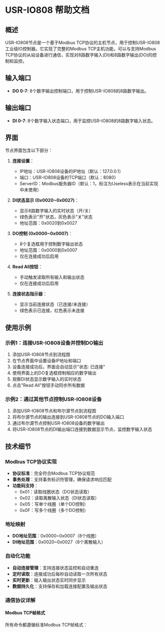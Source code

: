 # USR-IO808 帮助文档

## 概述

USR-IO808节点是一个基于Modbus TCP协议的主机节点，用于控制USR-IO808工业级IO控制器。它实现了完整的Modbus TCP主机功能，可以与支持Modbus TCP协议的从站设备进行通信，实现对8路数字输入(DI)和8路数字输出(DO)的控制和监控。

## 输入端口

- **DO 0-7**: 8个数字输出控制端口，用于控制USR-IO808的8路数字输出。

## 输出端口

- **DI 0-7**: 8个数字输入状态端口，用于监控USR-IO808的8路数字输入状态。

## 界面

节点界面包含以下部分：

1. **连接设置**：
   - IP地址：USR-IO808设备的IP地址（默认：127.0.0.1）
   - 端口：USR-IO808设备的TCP端口（默认：8080）
   - ServerID：Modbus服务器ID（默认：1，标注为Useless表示在当前实现中未使用）

2. **DI状态显示 (0x0020~0x0027)**：
   - 显示8路数字输入的实时状态（开/关）
   - 绿色表示"开"状态，灰色表示"关"状态
   - 地址范围：0x0020到0x0027

3. **DO控制 (0x0000~0x0007)**：
   - 8个复选框用于控制数字输出状态
   - 地址范围：0x0000到0x0007
   - 仅在连接成功后启用

4. **Read All按钮**：
   - 手动触发读取所有输入和输出状态
   - 仅在连接成功后启用

5. **连接状态指示器**：
   - 显示当前连接状态（已连接/未连接）
   - 绿色表示已连接，红色表示未连接

## 使用示例

### 示例1：连接USR-IO808设备并控制DO输出

1. 添加USR-IO808节点到流程图
2. 在节点界面中设置设备IP地址和端口
3. 设备连接成功后，界面会自动显示"状态: 已连接"
4. 使用界面上的DO复选框控制相应的数字输出
5. 观察DI状态显示数字输入的实时状态
6. 点击"Read All"按钮手动同步所有数据

### 示例2：通过其他节点控制USR-IO808设备

1. 添加USR-IO808节点和布尔源节点到流程图
2. 将布尔源节点的输出连接到USR-IO808节点的DO输入端口
3. 通过布尔源节点控制USR-IO808设备的数字输出
4. 将USR-IO808节点的DI输出端口连接到数据显示节点，监控数字输入状态

## 技术细节

### Modbus TCP协议实现

- **协议标准**：完全符合Modbus TCP协议规范
- **事务处理**：支持事务标识符管理，确保请求响应匹配
- **功能码支持**：
  - 0x01：读取线圈状态（DO状态读取）
  - 0x02：读取离散输入状态（DI状态读取）
  - 0x05：写单个线圈（单个DO控制）
  - 0x0F：写多个线圈（多个DO控制）

### 地址映射

- **DO地址范围**：0x0000~0x0007（8个线圈）
- **DI地址范围**：0x0020~0x0027（8个离散输入）

### 自动化功能

- **自动连接管理**：支持连接状态监控和自动重连
- **定时读取**：连接成功后每秒自动读取一次所有状态
- **实时更新**：输入输出状态实时同步显示
- **数据持久化**：支持保存和加载连接配置及输出状态

### 通信协议详解

#### Modbus TCP帧格式

所有命令都遵循标准Modbus TCP帧格式：
